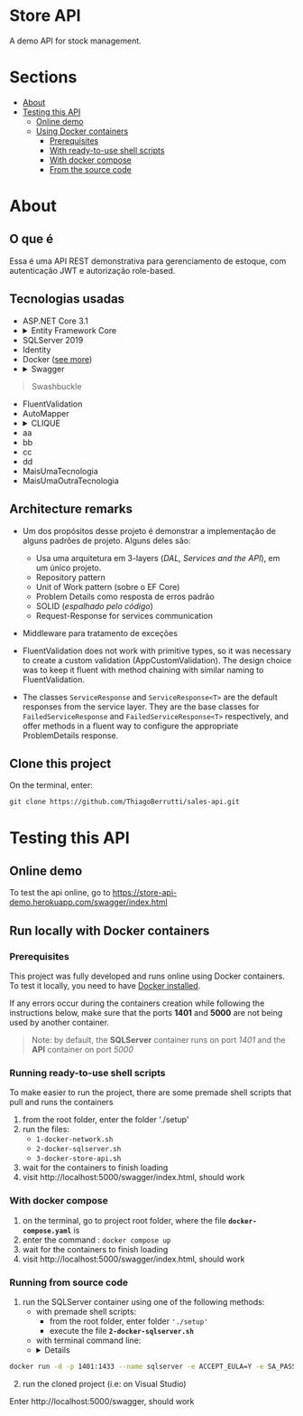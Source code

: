 # Store API

A demo API for stock management.

# Sections
- [About](#about)
- [Testing this API](#testing-this-api)
	- [Online demo](#online-demo)
	- [Using Docker containers](#run-locally-with-docker-containers)
		- [Prerequisites](#prerequisites)
		- [With ready-to-use shell scripts](#running-premade-shell-scripts)
		- [With docker compose](#with-docker-compose)
        - [From the source code](#running-from-source-code)

# About
## O que é 
Essa é uma API REST demonstrativa para gerenciamento de estoque, com autenticação JWT e autorização role-based. 

## Tecnologias usadas
- ASP.NET Core 3.1
- <details><summary>Entity Framework Core</summary>
    > Foi utilizado a abordagem code-first</details>
- SQLServer 2019
- Identity
- Docker ([see more](#run-locally-with-docker-containers))
- <details><summary>Swagger</summary>
> Swashbuckle</details>
- FluentValidation
- AutoMapper
- <details><summary>CLIQUE</summary>
- aa  
- bb
- cc
- dd</details>
- MaisUmaTecnologia
- MaisUmaOutraTecnologia

## Architecture remarks
- Um dos propósitos desse projeto é demonstrar a implementação de alguns padrões de projeto. Alguns deles são:
    - Usa uma arquitetura em 3-layers (*DAL, Services and the API*), em um único projeto.
    - Repository pattern
    - Unit of Work pattern (sobre o EF Core)
    - Problem Details como resposta de erros padrão
    - SOLID (*espalhado pelo código*)    
    - Request-Response for services communication

- Middleware para tratamento de exceções
- FluentValidation does not work with primitive types, so it was necessary to create a custom validation (AppCustomValidation). The design choice was to keep it fluent with method chaining with similar naming to FluentValidation.
- The classes `ServiceResponse` and `ServiceResponse<T>` are the default responses from the service layer. They are the base classes for `FailedServiceResponse` and `FailedServiceResponse<T>` respectively, and offer methods in a fluent way to configure the appropriate ProblemDetails response.



 

## Clone this project

On the terminal, enter: 
```
git clone https://github.com/ThiagoBerrutti/sales-api.git
```

  

# Testing this API  

## Online demo

To test the api online, go to https://store-api-demo.herokuapp.com/swagger/index.html

  

## Run locally with Docker containers
### Prerequisites

This project was fully developed and runs online using Docker containers. To test it locally, you need to have [Docker installed](https://docs.docker.com/get-docker/).

If any errors occur during the containers creation while following the instructions below, make sure that the ports **1401** and **5000** are not being used by another container.
> Note: by default, the **SQLServer** container runs on port *1401* and the **API** container on port *5000*


### Running ready-to-use shell scripts

To make easier to run the project, there are some premade shell scripts that pull and runs the containers

1. from the root folder, enter the folder './setup'
2. run the files:
	- `1-docker-network.sh`
	- `2-docker-sqlserver.sh`
	- `3-docker-store-api.sh`
3. wait for the containers to finish loading
4. visit http://localhost:5000/swagger/index.html, should work  

### With docker compose
1. on the terminal, go to project root folder, where the file **`docker-compose.yaml`** is
3. enter the command :
`docker compose up`
4. wait for the containers to finish loading
5. visit http://localhost:5000/swagger/index.html, should work

### Running from source code

1. run the SQLServer container using one of the following methods:
	- with premade shell scripts:
		-  from the root folder, enter folder `'./setup'`
		- execute the file **`2-docker-sqlserver.sh`**
	-  with terminal command line:
	- <details>
		- 	On the terminal, enter the command: 
```sh
docker run -d -p 1401:1433 --name sqlserver -e ACCEPT_EULA=Y -e SA_PASSWORD=1q2w3e4r@#$ mcr.microsoft.com/mssql/server:latest
```
</details>


2. run the cloned project (i.e: on Visual Studio)  

Enter http://localhost:5000/swagger, should work